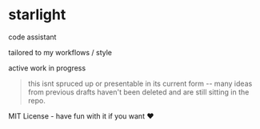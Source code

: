 # starlight

code assistant

tailored to my workflows / style

active work in progress

> this isnt spruced up or presentable in its current form -- many ideas from previous drafts haven't been deleted and are still sitting in the repo. 

MIT License - have fun with it if you want ❤️ 